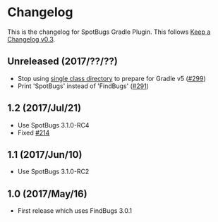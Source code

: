 # Changelog

This is the changelog for SpotBugs Gradle Plugin. This follows [Keep a Changelog v0.3](http://keepachangelog.com/en/0.3.0/).

## Unreleased (2017/??/??)

* Stop using [single class directory](https://docs.gradle.org/4.0.2/release-notes.html#multiple-class-directories-for-a-single-source-set) to prepare for Gradle v5 ([#299](https://github.com/spotbugs/spotbugs/issues/299))
* Print 'SpotBugs' instead of 'FindBugs' ([#291](https://github.com/spotbugs/spotbugs/issues/291))

## 1.2 (2017/Jul/21)

* Use SpotBugs 3.1.0-RC4
* Fixed [#214](https://github.com/spotbugs/spotbugs/issues/214)

## 1.1 (2017/Jun/10)

* Use SpotBugs 3.1.0-RC2

## 1.0 (2017/May/16)

* First release which uses FindBugs 3.0.1
